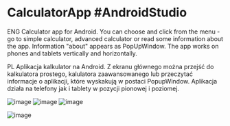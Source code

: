 # CalculatorApp #AndroidStudio
ENG
Calculator app for Android. You can choose and click from the menu - go to simple calculator, advanced calculator or read some information about the app. Information "about" appears as PopUpWindow. The app works on phones and tablets vertically and horizontally.

PL
Aplikacja kalkulator na Android. Z ekranu głównego można przejść do kalkulatora prostego, kalulatora zaawansowanego lub przeczytać informacje o aplikacji, które wyskakują w postaci PopupWindow. Aplikacja działa na telefony jak i tablety w pozycji pionowej i poziomej. 

![image](https://user-images.githubusercontent.com/84285452/118478169-da4ffe00-b70f-11eb-8fb3-6326c56ac263.png)
![image](https://user-images.githubusercontent.com/84285452/118478234-ec31a100-b70f-11eb-86f8-a39b91f3ce20.png)
![image](https://user-images.githubusercontent.com/84285452/118478288-fce21700-b70f-11eb-8739-3021d3c036d0.png)

![image](https://user-images.githubusercontent.com/84285452/118478432-29962e80-b710-11eb-96cb-005278b83daa.png)
